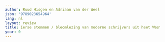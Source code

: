 ```yaml
---
author: Ruud Hisgen en Adriaan van der Weel
isbn: '9789023654964'
lang: nl
layout: review
title: Ierse stemmen / bleomlezing van moderne schrijvers uit heet West-Eiland
year: 0
---
```


